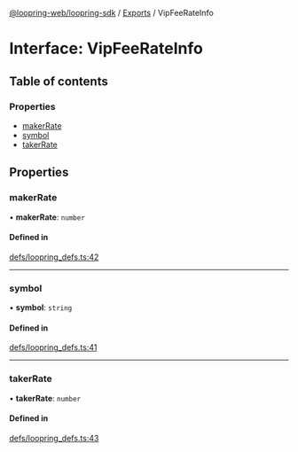 [@loopring-web/loopring-sdk](../README.md) / [Exports](../modules.md) / VipFeeRateInfo

# Interface: VipFeeRateInfo

## Table of contents

### Properties

- [makerRate](VipFeeRateInfo.md#makerrate)
- [symbol](VipFeeRateInfo.md#symbol)
- [takerRate](VipFeeRateInfo.md#takerrate)

## Properties

### makerRate

• **makerRate**: `number`

#### Defined in

[defs/loopring_defs.ts:42](https://github.com/Loopring/loopring_sdk/blob/2ea32ee/src/defs/loopring_defs.ts#L42)

___

### symbol

• **symbol**: `string`

#### Defined in

[defs/loopring_defs.ts:41](https://github.com/Loopring/loopring_sdk/blob/2ea32ee/src/defs/loopring_defs.ts#L41)

___

### takerRate

• **takerRate**: `number`

#### Defined in

[defs/loopring_defs.ts:43](https://github.com/Loopring/loopring_sdk/blob/2ea32ee/src/defs/loopring_defs.ts#L43)
